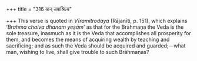 +++
title = "316 यान् उपाश्रित्य"

+++
This verse is quoted in *Vīramitrodaya* (Rājanīti, p. 151), which
explains ‘*Brahma chaiva dhanam yeṣām*’ as that for the Brāhmaṇa the
Veda is the sole treasure, inasmuch as it is the Veda that accomplishes
all prosperity for them, and becomes the means of acquiring wealth by
teaching and sacrificing; and as such the Veda should be acquired and
guarded;—what man, wishing to live, shall give trouble to such
Brāhmaṇas?


